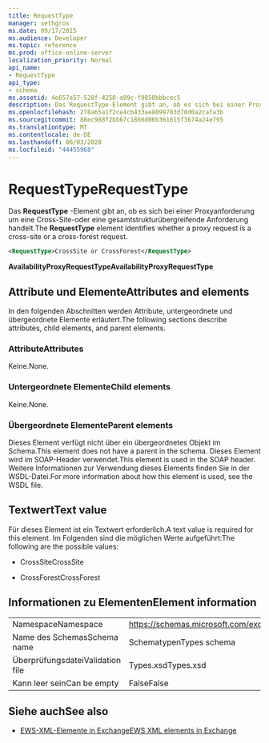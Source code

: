 ```yaml
---
title: RequestType
manager: sethgros
ms.date: 09/17/2015
ms.audience: Developer
ms.topic: reference
ms.prod: office-online-server
localization_priority: Normal
api_name:
- RequestType
api_type:
- schema
ms.assetid: 4e657e57-528f-4250-a99c-f9850bbbcec5
description: Das RequestType-Element gibt an, ob es sich bei einer Proxyanforderung um eine Cross-Site-oder eine gesamtstrukturübergreifende Anforderung handelt.
ms.openlocfilehash: 278a65a1f2ce4cb433ae8099703d70d0a2cafa3b
ms.sourcegitcommit: 88ec988f2bb67c1866d06b361615f3674a24e795
ms.translationtype: MT
ms.contentlocale: de-DE
ms.lasthandoff: 06/03/2020
ms.locfileid: "44455968"
---
```

# <a name="requesttype"></a><span data-ttu-id="18d69-103">RequestType</span><span class="sxs-lookup"><span data-stu-id="18d69-103">RequestType</span></span>

<span data-ttu-id="18d69-104">Das **RequestType** -Element gibt an, ob es sich bei einer Proxyanforderung um eine Cross-Site-oder eine gesamtstrukturübergreifende Anforderung handelt.</span><span class="sxs-lookup"><span data-stu-id="18d69-104">The **RequestType** element identifies whether a proxy request is a cross-site or a cross-forest request.</span></span> 
  
```xml
<RequestType>CrossSite or CrossForest</RequestType>
```

 <span data-ttu-id="18d69-105">**AvailabilityProxyRequestType**</span><span class="sxs-lookup"><span data-stu-id="18d69-105">**AvailabilityProxyRequestType**</span></span>
## <a name="attributes-and-elements"></a><span data-ttu-id="18d69-106">Attribute und Elemente</span><span class="sxs-lookup"><span data-stu-id="18d69-106">Attributes and elements</span></span>

<span data-ttu-id="18d69-107">In den folgenden Abschnitten werden Attribute, untergeordnete und übergeordnete Elemente erläutert.</span><span class="sxs-lookup"><span data-stu-id="18d69-107">The following sections describe attributes, child elements, and parent elements.</span></span>
  
### <a name="attributes"></a><span data-ttu-id="18d69-108">Attribute</span><span class="sxs-lookup"><span data-stu-id="18d69-108">Attributes</span></span>

<span data-ttu-id="18d69-109">Keine.</span><span class="sxs-lookup"><span data-stu-id="18d69-109">None.</span></span>
  
### <a name="child-elements"></a><span data-ttu-id="18d69-110">Untergeordnete Elemente</span><span class="sxs-lookup"><span data-stu-id="18d69-110">Child elements</span></span>

<span data-ttu-id="18d69-111">Keine.</span><span class="sxs-lookup"><span data-stu-id="18d69-111">None.</span></span>
  
### <a name="parent-elements"></a><span data-ttu-id="18d69-112">Übergeordnete Elemente</span><span class="sxs-lookup"><span data-stu-id="18d69-112">Parent elements</span></span>

<span data-ttu-id="18d69-113">Dieses Element verfügt nicht über ein übergeordnetes Objekt im Schema.</span><span class="sxs-lookup"><span data-stu-id="18d69-113">This element does not have a parent in the schema.</span></span> <span data-ttu-id="18d69-114">Dieses Element wird im SOAP-Header verwendet.</span><span class="sxs-lookup"><span data-stu-id="18d69-114">This element is used in the SOAP header.</span></span> <span data-ttu-id="18d69-115">Weitere Informationen zur Verwendung dieses Elements finden Sie in der WSDL-Datei.</span><span class="sxs-lookup"><span data-stu-id="18d69-115">For more information about how this element is used, see the WSDL file.</span></span>
  
## <a name="text-value"></a><span data-ttu-id="18d69-116">Textwert</span><span class="sxs-lookup"><span data-stu-id="18d69-116">Text value</span></span>

<span data-ttu-id="18d69-117">Für dieses Element ist ein Textwert erforderlich.</span><span class="sxs-lookup"><span data-stu-id="18d69-117">A text value is required for this element.</span></span> <span data-ttu-id="18d69-118">Im Folgenden sind die möglichen Werte aufgeführt:</span><span class="sxs-lookup"><span data-stu-id="18d69-118">The following are the possible values:</span></span>
  
- <span data-ttu-id="18d69-119">CrossSite</span><span class="sxs-lookup"><span data-stu-id="18d69-119">CrossSite</span></span>
    
- <span data-ttu-id="18d69-120">CrossForest</span><span class="sxs-lookup"><span data-stu-id="18d69-120">CrossForest</span></span>
    
## <a name="element-information"></a><span data-ttu-id="18d69-121">Informationen zu Elementen</span><span class="sxs-lookup"><span data-stu-id="18d69-121">Element information</span></span>

|||
|:-----|:-----|
|<span data-ttu-id="18d69-122">Namespace</span><span class="sxs-lookup"><span data-stu-id="18d69-122">Namespace</span></span>  <br/> |https://schemas.microsoft.com/exchange/services/2006/types  <br/> |
|<span data-ttu-id="18d69-123">Name des Schemas</span><span class="sxs-lookup"><span data-stu-id="18d69-123">Schema name</span></span>  <br/> |<span data-ttu-id="18d69-124">Schematypen</span><span class="sxs-lookup"><span data-stu-id="18d69-124">Types schema</span></span>  <br/> |
|<span data-ttu-id="18d69-125">Überprüfungsdatei</span><span class="sxs-lookup"><span data-stu-id="18d69-125">Validation file</span></span>  <br/> |<span data-ttu-id="18d69-126">Types.xsd</span><span class="sxs-lookup"><span data-stu-id="18d69-126">Types.xsd</span></span>  <br/> |
|<span data-ttu-id="18d69-127">Kann leer sein</span><span class="sxs-lookup"><span data-stu-id="18d69-127">Can be empty</span></span>  <br/> |<span data-ttu-id="18d69-128">False</span><span class="sxs-lookup"><span data-stu-id="18d69-128">False</span></span>  <br/> |
   
## <a name="see-also"></a><span data-ttu-id="18d69-129">Siehe auch</span><span class="sxs-lookup"><span data-stu-id="18d69-129">See also</span></span>



- [<span data-ttu-id="18d69-130">EWS-XML-Elemente in Exchange</span><span class="sxs-lookup"><span data-stu-id="18d69-130">EWS XML elements in Exchange</span></span>](ews-xml-elements-in-exchange.md)

